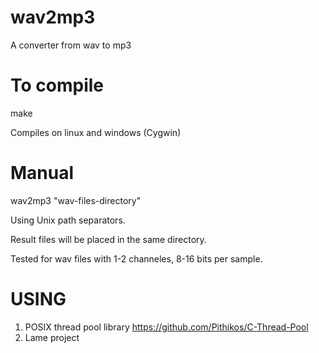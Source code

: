 # wav2mp3

A converter from  wav to mp3

# To compile

make

Compiles on linux and windows (Cygwin)

# Manual

wav2mp3 "wav-files-directory"

Using Unix path separators.

Result files will be placed in the same directory.

Tested for wav files with 1-2 channeles, 8-16 bits per sample.



# USING

1. POSIX thread pool library https://github.com/Pithikos/C-Thread-Pool
2. Lame project 


